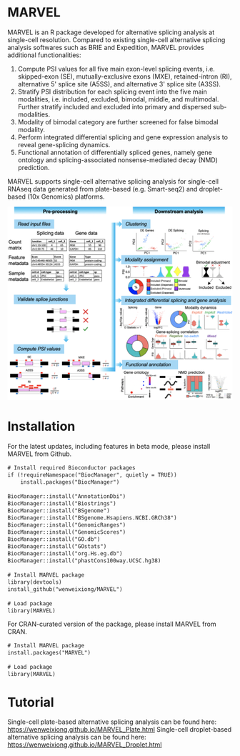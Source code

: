 # MARVEL
MARVEL is an R package developed for alternative splicing analysis at single-cell resolution. Compared to existing single-cell alternative splicing analysis softwares such as BRIE and Expedition, MARVEL provides additional functionalities:
1. Compute PSI values for all five main exon-level splicing events, i.e. skipped-exon (SE), mutually-exclusive exons (MXE), retained-intron (RI), alternative 5' splice site (A5SS), and alternative 3' splice site (A3SS).
2. Stratify PSI distribution for each splicing event into the five main modalities, i.e. included, excluded, bimodal, middle, and multimodal. Further stratify included and excluded into primary and dispersed sub-modalities. 
3. Modality of bimodal category are further screened for false bimodal modality.
4. Perform integrated differential splicing and gene expression analysis to reveal gene-splicing dynamics.
5. Functional annotation of differentially spliced genes, namely gene ontology and splicing-associated nonsense-mediated decay (NMD) prediction.

MARVEL supports single-cell alternative splicing analysis for single-cell RNAseq data generated from plate-based (e.g. Smart-seq2) and droplet-based (10x Genomics) platforms.

![](inst/extdata/Cover_Figure.png)

# Installation
For the latest updates, including features in beta mode, please install MARVEL from Github.
```
# Install required Bioconductor packages
if (!requireNamespace("BiocManager", quietly = TRUE))
    install.packages("BiocManager")

BiocManager::install("AnnotationDbi")
BiocManager::install("Biostrings")
BiocManager::install("BSgenome")
BiocManager::install("BSgenome.Hsapiens.NCBI.GRCh38")
BiocManager::install("GenomicRanges")
BiocManager::install("GenomicScores")
BiocManager::install("GO.db")
BiocManager::install("GOstats")
BiocManager::install("org.Hs.eg.db")
BiocManager::install("phastCons100way.UCSC.hg38)

# Install MARVEL package
library(devtools)
install_github("wenweixiong/MARVEL")

# Load package
library(MARVEL)
```

For CRAN-curated version of the package, please install MARVEL from CRAN.
```
# Install MARVEL package
install.packages("MARVEL")

# Load package
library(MARVEL)
```

# Tutorial
Single-cell plate-based alternative splicing analysis can be found here: https://wenweixiong.github.io/MARVEL_Plate.html
Single-cell droplet-based alternative splicing analysis can be found here: https://wenweixiong.github.io/MARVEL_Droplet.html